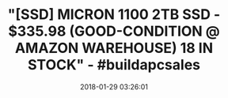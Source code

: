 ---
title: >-
  "[SSD] MICRON 1100 2TB SSD - $335.98 (GOOD-CONDITION @ AMAZON WAREHOUSE) 18 IN
  STOCK" - #buildapcsales
name: Micron 1100 2Tb 2.5 Inch Ssd Non-Sed MTFDDAK2T0TBN-1AR1ZABYY
date: '2018-01-29 03:26:01'
buy_now: >-
  https://www.amazon.com/Micron-1100-Inch-Non-Sed-MTFDDAK2T0TBN-1AR1ZABYY/dp/B01LB05TOO?SubscriptionId=AKIAIA5RBQIWQVTCUEUQ&tag=coldcutdeals-20&linkCode=xm2&camp=2025&creative=165953&creativeASIN=B01LB05TOO
description_markdown: |+
  Micron 1100 2Tb 2.5 Inch Ssd Non-Sed MTFDDAK2T0TBN-1AR1ZABYY

    - MTFDDAK2T0TBN-1AR1ZABYY 2TB

    - Micron's solid state drive (SSD) uses a single-chip controller with a SATA interface on the system side and up to four channels of Micron NAND Flash internally.

    - Available in both M.2 and 2.5-inch form factors, the SSD integrates easily in existing storage infrastructures.

    - SATA - 6Gb/s interface optimizes burst performance.

    - Get effective storage you can trust with the Micron MTFDDAK2T0TBN-1AR1ZABYY SSD, providing uncompromising value and performance. With performance significantly faster than a hard disk drive (HDD), you'll get quicker boot and faster application load times. The 2TB, 2.5 inch form factor easily connects into your new or existing computing system.

tweet_id_str: '957817077246713856'
price: $419.98
you_save: ''
asin: B01LB05TOO
image: 'https://images-na.ssl-images-amazon.com/images/I/41Z4YELiatL.jpg'

---